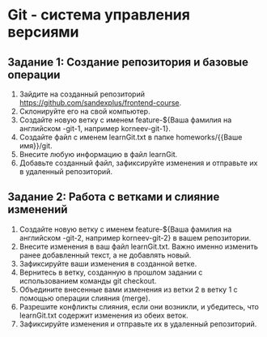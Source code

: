 # Git - система управления версиями

## Задание 1: Создание репозитория и базовые операции
1. Зайдите на созданный репозиторий https://github.com/sandexplus/frontend-course.
2. Склонируйте его на свой компьютер.
3. Создайте новую ветку с именем feature-${Ваша фамилия на английском -git-1, например korneev-git-1}.
4. Создайте файл с именем learnGit.txt в папке homeworks/{{Ваше имя}}/git.
5. Внесите любую информацию в файл learnGit. 
6. Добавьте созданный файл, зафиксируйте изменения и отправьте их в удаленный репозиторий.
## Задание 2: Работа с ветками и слияние изменений
1. Создайте новую ветку с именем feature-${Ваша фамилия на английском -git-2, например korneev-git-2} в вашем репозитории.
2. Внесите изменения в ваш файл learnGit.txt. Важно именно изменить ранее добавленный текст, а не добавлять новый.
3. Зафиксируйте ваши изменения в созданной ветке.
4. Вернитесь в ветку, созданную в прошлом задании с использованием команды git checkout.
5. Объедините внесенные вами изменения из ветки 2 в ветку 1 с помощью операции слияния (merge).
6. Разрешите конфликты слияния, если они возникли, и убедитесь, что learnGit.txt содержит изменения из обеих веток.
7. Зафиксируйте изменения и отправьте их в удаленный репозиторий.
